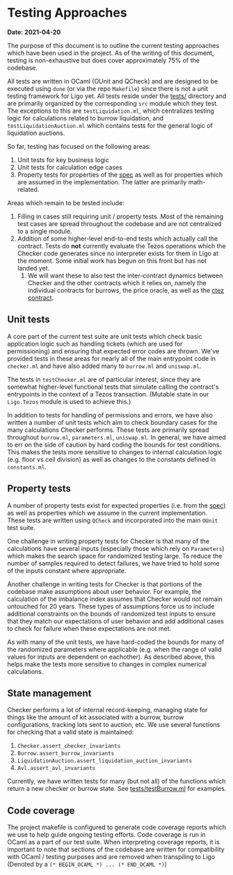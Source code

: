 # Testing Approaches

**Date: 2021-04-20**

The purpose of this document is to outline the current testing approaches which
have been used in the project. As of the writing of this document, testing is
non-exhaustive but does cover approximately 75% of the
codebase.

All tests are written in OCaml (OUnit and QCheck) and are designed to be
executed using `dune` (or via the repo `Makefile`) since there is not a unit
testing framework for Ligo yet. All tests reside under the [tests/](../tests)
directory and are primarily organized by the corresponding `src` module which
they test. The exceptions to this are `testLiquidation.ml`, which centralizes
testing logic for calculations related to burrow liquidation, and
`testLiquidationAuction.ml` which contains tests for the general logic of
liquidation auctions.

So far, testing has focused on the following areas:
  1. Unit tests for key business logic
  1. Unit tests for calculation edge cases
  1. Property tests for properties of the
     [spec](https://hackmd.io/teMO2x9PRRy1iTBtrSMBvA) as well as for properties
     which are assumed in the implementation. The latter are primarily
     math-related.

Areas which remain to be tested include:

  1. Filling in cases still requiring unit / property tests. Most of the
     remaining test cases are spread throughout the codebase and are not
     centralized to a single module.
  1. Addition of some higher-level end-to-end tests which actually call the
     contract. Tests do **not** currently evaluate the Tezos operations which
     the Checker code generates since no interpreter exists for them in Ligo at
     the moment. Some initial work has begun on this front but has not landed
     yet.
     1. We will want these to also test the inter-contract dynamics between
        Checker and the other contracts which it relies on, namely the
        individual contracts for burrows, the price oracle, as well as
        the [ctez contract](https://github.com/murbard/ctez).

## Unit tests

A core part of the current test suite are unit tests which check basic
application logic such as handling tickets (which are used for permissioning)
and ensuring that expected error codes are thrown. We've provided tests in these
areas for nearly all of the main entrypoint code in `checker.ml` and have also
added many to `burrow.ml` and `uniswap.ml`.

The tests in `testChecker.ml` are of particular interest, since they are
somewhat higher-level functional tests that simulate calling the contract's
entrypoints in the context of a Tezos transaction. (Mutable state in our
`Ligo.Tezos` module is used to achieve this.)

In addition to tests for handling of permissions and errors, we have also
written a number of unit tests which aim to check boundary cases for the many
calculations Checker performs. These tests are primarily spread throughout
`burrow.ml`, `parameters.ml`, `uniswap.ml`. In general, we have aimed to err on
the side of caution by hard coding the bounds for test conditions. This makes
the tests more sensitive to changes to internal calculation logic (e.g. floor vs
ceil division) as well as changes to the constants defined in `constants.ml`.

## Property tests

A number of property tests exist for expected properties (i.e. from the
[spec](https://hackmd.io/teMO2x9PRRy1iTBtrSMBvA)) as well as properties which we
assume in the current implementation.  These tests are written using `QCheck`
and incorporated into the main `OUnit` test suite.

One challenge in writing property tests for Checker is that many of the
calculations have several inputs (especially those which rely on `Parameters`)
which makes the search space for randomized testing large. To reduce the number
of samples required to detect failures, we have tried to hold some of the inputs
constant where appropriate.

Another challenge in writing tests for Checker is that portions of the codebase
make assumptions about user behavior. For example, the calculation of the
imbalance index assumes that Checker would not remain untouched for 20 years.
These types of assumptions force us to include additional constraints on the
bounds of randomized test inputs to ensure that they match our expectations of user
behavior and add additional cases to check for failure when these expectations
are not met.

As with many of the unit tests, we have hard-coded the bounds for many of the
randomized parameters where applicable (e.g. when the range of valid values for
inputs are dependent on eachother). As described above, this helps make the
tests more sensitive to changes in complex numerical calculations.

## State management

Checker performs a lot of internal record-keeping, managing state for things
like the amount of kit associated with a burrow, burrow configurations, tracking
lots sent to auction, etc. We use several functions for checking that a valid
state is maintained:

  1. `Checker.assert_checker_invariants`
  1. `Burrow.assert_burrow_invariants`
  1. `LiquidationAuction.assert_liquidation_auction_invariants`
  1. `Avl.assert_avl_invariants`

Currently, we have written tests for many (but not all) of the functions which
return a new checker or burrow state. See
[tests/testBurrow.ml](../tests/testBurrow.ml) for examples.

## Code coverage

The project makefile is configured to generate code coverage reports which we
use to help guide ongoing testing efforts. Code coverage is run in OCaml as a
part of our test suite. When interpreting coverage reports, it is important to
note that sections of the codebase are written for compatibility with OCaml /
testing purposes and are removed when transpiling to Ligo (Denoted by a `(*
BEGIN_OCAML *) ... (* END_OCAML *)`)
